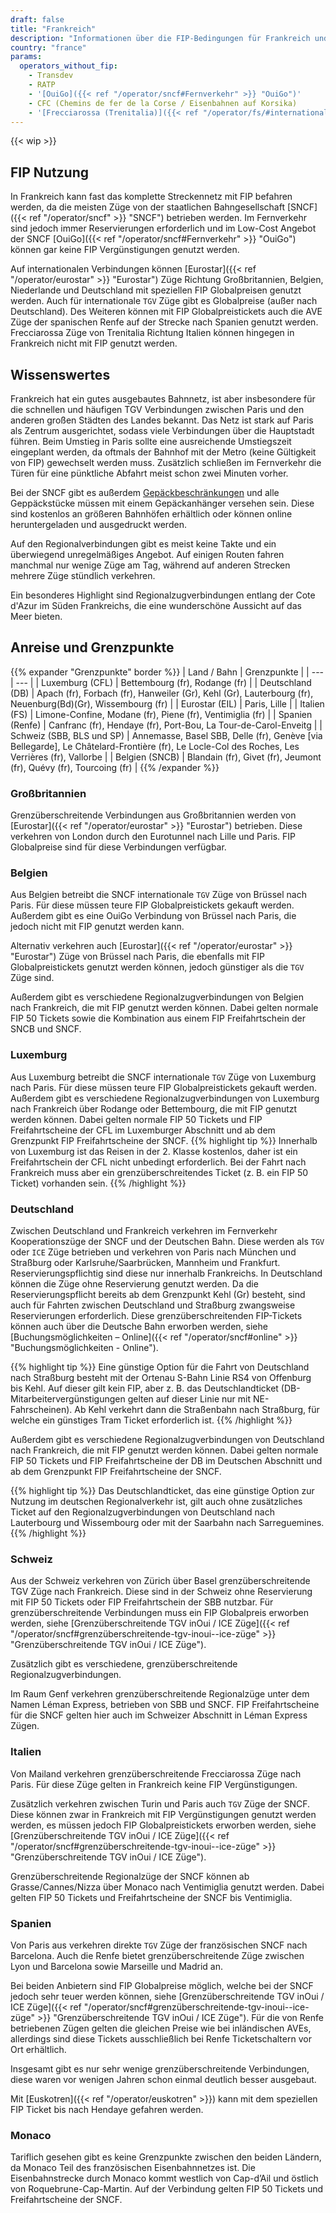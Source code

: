 ```yaml
---
draft: false
title: "Frankreich"
description: "Informationen über die FIP-Bedingungen für Frankreich und für welche Betreiber Vergünstigungen genutzt werden können."
country: "france"
params:
  operators_without_fip:
    - Transdev
    - RATP
    - '[OuiGo]({{< ref "/operator/sncf#Fernverkehr" >}} "OuiGo")'
    - CFC (Chemins de fer de la Corse / Eisenbahnen auf Korsika)
    - '[Frecciarossa (Trenitalia)]({{< ref "/operator/fs/#internationale-frecciarossa-züge-nach-paris" >}} "Frecciarossa (Trenitalia)")'
---
```


<!-- Entferne das "WIP" Snippet, wenn die Inhalte der Seite vollständig sind -->

{{< wip >}}

## FIP Nutzung

In Frankreich kann fast das komplette Streckennetz mit FIP befahren werden, da die meisten Züge von der staatlichen Bahngesellschaft [SNCF]({{< ref "/operator/sncf" >}} "SNCF") betrieben werden. Im Fernverkehr sind jedoch immer Reservierungen erforderlich und im Low-Cost Angebot der SNCF [OuiGo]({{< ref "/operator/sncf#Fernverkehr" >}} "OuiGo") können gar keine FIP Vergünstigungen genutzt werden.

Auf internationalen Verbindungen können [Eurostar]({{< ref "/operator/eurostar" >}} "Eurostar") Züge Richtung Großbritannien, Belgien, Niederlande und Deutschland mit speziellen FIP Globalpreisen genutzt werden. Auch für internationale `TGV` Züge gibt es Globalpreise (außer nach Deutschland). Des Weiteren können mit FIP Globalpreistickets auch die AVE Züge der spanischen Renfe auf der Strecke nach Spanien genutzt werden. Frecciarossa Züge von Trenitalia Richtung Italien können hingegen in Frankreich nicht mit FIP genutzt werden.

## Wissenswertes

Frankreich hat ein gutes ausgebautes Bahnnetz, ist aber insbesondere für die schnellen und häufigen TGV Verbindungen zwischen Paris und den anderen großen Städten des Landes bekannt. Das Netz ist stark auf Paris als Zentrum ausgerichtet, sodass viele Verbindungen über die Hauptstadt führen. Beim Umstieg in Paris sollte eine ausreichende Umstiegszeit eingeplant werden, da oftmals der Bahnhof mit der Metro (keine Gültigkeit von FIP) gewechselt werden muss. Zusätzlich schließen im Fernverkehr die Türen für eine pünktliche Abfahrt meist schon zwei Minuten vorher.

Bei der SNCF gibt es außerdem [Gepäckbeschränkungen](https://www.sncf-voyageurs.com/en/travel-with-us/in-france/tgv-inoui/your-luggage-and-lockers/) und alle Geppäckstücke müssen mit einem Gepäckanhänger versehen sein. Diese sind kostenlos an größeren Bahnhöfen erhältlich oder können online heruntergeladen und ausgedruckt werden.

Auf den Regionalverbindungen gibt es meist keine Takte und ein überwiegend unregelmäßiges Angebot. Auf einigen Routen fahren manchmal nur wenige Züge am Tag, während auf anderen Strecken mehrere Züge stündlich verkehren.

Ein besonderes Highlight sind Regionalzugverbindungen entlang der Cote d'Azur im Süden Frankreichs, die eine wunderschöne Aussicht auf das Meer bieten.

## Anreise und Grenzpunkte

{{% expander "Grenzpunkte" border %}}
| Land / Bahn | Grenzpunkte |
| --- | --- |
| Luxemburg (CFL) | Bettembourg (fr), Rodange (fr) |
| Deutschland (DB) | Apach (fr), Forbach (fr), Hanweiler (Gr), Kehl (Gr), Lauterbourg (fr), Neuenburg(Bd)(Gr), Wissembourg (fr) |
| Eurostar (EIL) | Paris, Lille |
| Italien (FS) | Limone-Confine, Modane (fr), Piene (fr), Ventimiglia (fr) |
| Spanien (Renfe) | Canfranc (fr), Hendaye (fr), Port-Bou, La Tour-de-Carol-Enveitg |
| Schweiz (SBB, BLS und SP) | Annemasse, Basel SBB, Delle (fr), Genève [via Bellegarde], Le Châtelard-Frontière (fr), Le Locle-Col des Roches, Les Verrières (fr), Vallorbe |
| Belgien (SNCB) | Blandain (fr), Givet (fr), Jeumont (fr), Quévy (fr), Tourcoing (fr) |
{{% /expander %}}

### Großbritannien

Grenzüberschreitende Verbindungen aus Großbritannien werden von [Eurostar]({{< ref "/operator/eurostar" >}} "Eurostar") betrieben. Diese verkehren von London durch den Eurotunnel nach Lille und Paris. FIP Globalpreise sind für diese Verbindungen verfügbar.

### Belgien

Aus Belgien betreibt die SNCF internationale `TGV` Züge von Brüssel nach Paris. Für diese müssen teure FIP Globalpreistickets gekauft werden. Außerdem gibt es eine OuiGo Verbindung von Brüssel nach Paris, die jedoch nicht mit FIP genutzt werden kann.

Alternativ verkehren auch [Eurostar]({{< ref "/operator/eurostar" >}} "Eurostar") Züge von Brüssel nach Paris, die ebenfalls mit FIP Globalpreistickets genutzt werden können, jedoch günstiger als die `TGV` Züge sind.

Außerdem gibt es verschiedene Regionalzugverbindungen von Belgien nach Frankreich, die mit FIP genutzt werden können. Dabei gelten normale FIP 50 Tickets sowie die Kombination aus einem FIP Freifahrtschein der SNCB und SNCF.

### Luxemburg

Aus Luxemburg betreibt die SNCF internationale `TGV` Züge von Luxemburg nach Paris. Für diese müssen teure FIP Globalpreistickets gekauft werden. Außerdem gibt es verschiedene Regionalzugverbindungen von Luxemburg nach Frankreich über Rodange oder Bettembourg, die mit FIP genutzt werden können. Dabei gelten normale FIP 50 Tickets und FIP Freifahrtscheine der CFL im Luxemburger Abschnitt und ab dem Grenzpunkt FIP Freifahrtscheine der SNCF.
{{% highlight tip %}}
Innerhalb von Luxemburg ist das Reisen in der 2. Klasse kostenlos, daher ist ein Freifahrtschein der CFL nicht unbedingt erforderlich. Bei der Fahrt nach Frankreich muss aber ein grenzüberschreitendes Ticket (z. B. ein FIP 50 Ticket) vorhanden sein.
{{% /highlight %}}


### Deutschland

Zwischen Deutschland und Frankreich verkehren im Fernverkehr Kooperationszüge der SNCF und der Deutschen Bahn. Diese werden als `TGV` oder `ICE` Züge betrieben und verkehren von Paris nach München und Straßburg oder Karlsruhe/Saarbrücken, Mannheim und Frankfurt. Reservierungspflichtig sind diese nur innerhalb Frankreichs. In Deutschland können die Züge ohne Reservierung genutzt werden. Da die Reservierungspflicht bereits ab dem Grenzpunkt Kehl (Gr) besteht, sind auch für Fahrten zwischen Deutschland und Straßburg zwangsweise Reservierungen erforderlich. Diese grenzüberschreitenden FIP-Tickets können auch über die Deutsche Bahn erworben werden, siehe [Buchungsmöglichkeiten – Online]({{< ref "/operator/sncf#online" >}} "Buchungsmöglichkeiten - Online").

{{% highlight tip %}}
Eine günstige Option für die Fahrt von Deutschland nach Straßburg besteht mit der Ortenau S-Bahn Linie RS4 von Offenburg bis Kehl. Auf dieser gilt kein FIP, aber z. B. das Deutschlandticket (DB-Mitarbeitervergünstigungen gelten auf dieser Linie nur mit NE-Fahrscheinen). Ab Kehl verkehrt dann die Straßenbahn nach Straßburg, für welche ein günstiges Tram Ticket erforderlich ist.
{{% /highlight %}}

Außerdem gibt es verschiedene Regionalzugverbindungen von Deutschland nach Frankreich, die mit FIP genutzt werden können. Dabei gelten normale FIP 50 Tickets und FIP Freifahrtscheine der DB im Deutschen Abschnitt und ab dem Grenzpunkt FIP Freifahrtscheine der SNCF.

{{% highlight tip %}}
Das Deutschlandticket, das eine günstige Option zur Nutzung im deutschen Regionalverkehr ist, gilt auch ohne zusätzliches Ticket auf den Regionalzugverbindungen von Deutschland nach Lauterbourg und Wissembourg oder mit der Saarbahn nach Sarreguemines.
{{% /highlight %}}

### Schweiz

Aus der Schweiz verkehren von Zürich über Basel grenzüberschreitende TGV Züge nach Frankreich. Diese sind in der Schweiz ohne Reservierung mit FIP 50 Tickets oder FIP Freifahrtschein der SBB nutzbar. Für grenzüberschreitende Verbindungen muss ein FIP Globalpreis erworben werden, siehe [Grenzüberschreitende TGV inOui / ICE Züge]({{< ref "/operator/sncf#grenzüberschreitende-tgv-inoui--ice-züge" >}} "Grenzüberschreitende TGV inOui / ICE Züge").

Zusätzlich gibt es verschiedene, grenzüberschreitende Regionalzugverbindungen.

Im Raum Genf verkehren grenzüberschreitende Regionalzüge unter dem Namen Léman Express, betrieben von SBB und SNCF. FIP Freifahrtscheine für die SNCF gelten hier auch im Schweizer Abschnitt in Léman Express Zügen.

### Italien

Von Mailand verkehren grenzüberschreitende Frecciarossa Züge nach Paris. Für diese Züge gelten in Frankreich keine FIP Vergünstigungen.

Zusätzlich verkehren zwischen Turin und Paris auch `TGV` Züge der SNCF. Diese können zwar in Frankreich mit FIP Vergünstigungen genutzt werden werden, es müssen jedoch FIP Globalpreistickets erworben werden, siehe [Grenzüberschreitende TGV inOui / ICE Züge]({{< ref "/operator/sncf#grenzüberschreitende-tgv-inoui--ice-züge" >}} "Grenzüberschreitende TGV inOui / ICE Züge").

Grenzüberschreitende Regionalzüge der SNCF können ab Grasse/Cannes/Nizza über Monaco nach Ventimiglia genutzt werden. Dabei gelten FIP 50 Tickets und Freifahrtscheine der SNCF bis Ventimiglia.

### Spanien

Von Paris aus verkehren direkte `TGV` Züge der französischen SNCF nach Barcelona. Auch die Renfe bietet grenzüberschreitende Züge zwischen Lyon und Barcelona sowie Marseille und Madrid an.

Bei beiden Anbietern sind FIP Globalpreise möglich, welche bei der SNCF jedoch sehr teuer werden können, siehe [Grenzüberschreitende TGV inOui / ICE Züge]({{< ref "/operator/sncf#grenzüberschreitende-tgv-inoui--ice-züge" >}} "Grenzüberschreitende TGV inOui / ICE Züge"). Für die von Renfe betriebenen Zügen gelten die gleichen Preise wie bei inländischen AVEs, allerdings sind diese Tickets ausschließlich bei Renfe Ticketschaltern vor Ort erhältlich.

Insgesamt gibt es nur sehr wenige grenzüberschreitende Verbindungen, diese waren vor wenigen Jahren schon einmal deutlich besser ausgebaut.

Mit [Euskotren]({{< ref "/operator/euskotren" >}}) kann mit dem speziellen FIP Ticket bis nach Hendaye gefahren werden.

### Monaco
Tariflich gesehen gibt es keine Grenzpunkte zwischen den beiden Ländern, da Monaco Teil des französischen Eisenbahnnetzes ist. Die Eisenbahnstrecke durch Monaco kommt westlich von Cap-d’Ail und östlich von Roquebrune-Cap-Martin. Auf der Verbindung gelten FIP 50 Tickets und Freifahrtscheine der SNCF.
